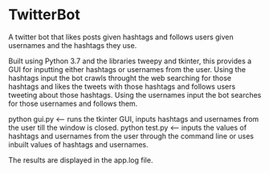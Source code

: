 # TwitterBot
A twitter bot that likes posts given hashtags and follows users given usernames and the hashtags they use.

Built using Python 3.7 and the libraries tweepy and  tkinter, this provides a GUI for inputting either hashtags or usernames from the user. 
Using the hashtags input the bot crawls throught the web searching for those hashtags and likes the tweets with those hashtags and follows users tweeting about those hashtags.
Using the usernames input the bot searches for those usernames and follows them.

python gui.py  <-- runs the tkinter GUI, inputs hashtags and usernames from the user till the window is closed. 
python test.py <-- inputs the values of hashtags and usernames from the user through the command line or uses inbuilt values of hashtags and usernames.


The results are displayed in the app.log file.
